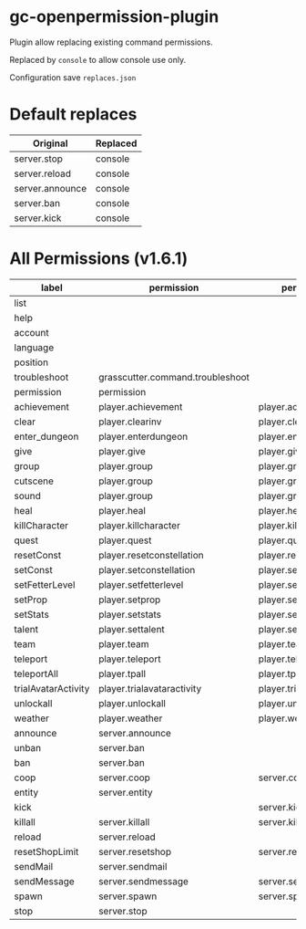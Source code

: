 # gc-openpermission-plugin

Plugin allow replacing existing command permissions.

Replaced by `console` to allow console use only.

Configuration save `replaces.json`

# Default replaces
| Original        | Replaced     |
|-----------------|--------------|
| server.stop     | console      |
| server.reload   | console      |
| server.announce | console      |
| server.ban      | console      |
| server.kick     | console      |


# All Permissions (v1.6.1)

| label               | permission                       | permissionTargeted                |
|---------------------|----------------------------------|-----------------------------------|
| list                |                                  |                                   |
| help                |                                  |                                   |
| account             |                                  |                                   |
| language            |                                  |                                   |
| position            |                                  |                                   |
| troubleshoot        | grasscutter.command.troubleshoot |                                   |
| permission          | permission                       |                                   |
| achievement         | player.achievement               | player.achievement.others         |
| clear               | player.clearinv                  | player.clearinv.others            |
| enter_dungeon       | player.enterdungeon              | player.enterdungeon.others        |
| give                | player.give                      | player.give.others                |
| group               | player.group                     | player.group.others               |
| cutscene            | player.group                     | player.group.others               |
| sound               | player.group                     | player.group.others               |
| heal                | player.heal                      | player.heal.others                |
| killCharacter       | player.killcharacter             | player.killcharacter.others       |
| quest               | player.quest                     | player.quest.others               |
| resetConst          | player.resetconstellation        | player.resetconstellation.others  |
| setConst            | player.setconstellation          | player.setconstellation.others    |
| setFetterLevel      | player.setfetterlevel            | player.setfetterlevel.others      |
| setProp             | player.setprop                   | player.setprop.others             |
| setStats            | player.setstats                  | player.setstats.others            |
| talent              | player.settalent                 | player.settalent.others           |
| team                | player.team                      | player.team.others                |
| teleport            | player.teleport                  | player.teleport.others            |
| teleportAll         | player.tpall                     | player.tpall.others               |
| trialAvatarActivity | player.trialavataractivity       | player.trialavataractivity.others |
| unlockall           | player.unlockall                 | player.unlockall.others           |
| weather             | player.weather                   | player.weather.others             |
| announce            | server.announce                  |                                   |
| unban               | server.ban                       |                                   |
| ban                 | server.ban                       |                                   |
| coop                | server.coop                      | server.coop.others                |
| entity              | server.entity                    |                                   |
| kick                |                                  | server.kick                       |
| killall             | server.killall                   | server.killall.others             |
| reload              | server.reload                    |                                   |
| resetShopLimit      | server.resetshop                 | server.resetshop.others           |
| sendMail            | server.sendmail                  |                                   |
| sendMessage         | server.sendmessage               | server.sendmessage.others         |
| spawn               | server.spawn                     | server.spawn.others               |
| stop                | server.stop                      |                                   |
